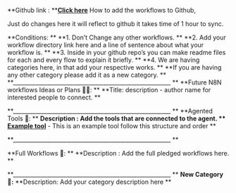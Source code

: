 **Github link : **[****Click here****](https://github.com/NumpyNinja2025/AgenticAI_Workflows)
How to add the workflows to Github,

Just do changes here it will reflect to github it takes time of 1 hour to sync.

**Conditions:
**
**1. Don’t Change any other workflows.
**
**2. Add your workflow directory link here and a line of sentence about what your workflow is.
**
**3. Inside in your github repo’s you can make readme files for each and every flow to explain it briefly.
**
**4. We are having categories here, in that add your respective works.
**
**If you are having any other category please add it as a new category.
**
**________________________________________________________
**
**Future N8N workflows Ideas or Plans 💭💡: 
**
**Title: description - author name for interested people to connect.
**

**________________________________________________________
**
**Agented Tools 🧰: 
**
**Description : Add the tools that are connected to the agent.
**
[****Example tool****](https://github.com/RAMM143/numpy-ninja-flow-chart/tree/main/My%20n8n%20Workflows/Example%20flow%20Directory)** - This is an example tool follow this structure and order
**



**________________________________________________________
**

**Full Workflows 💯:
**
**Description : Add the full pledged workflows here.
**



**________________________________________________________
**
**New Category 🤔:**
**Description: Add your category description here
**